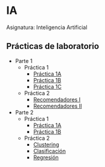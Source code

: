 # IA
Asignatura: Inteligencia Artificial

## Prácticas de laboratorio
- Parte 1
  - Práctica 1
    - [Práctica 1A](https://github.com/martinfdezdg/Artificial-Intelligence/blob/main/Laboratorio/Parte%20I/P1/Practica1A.Grupo10.ipynb)
    - [Práctica 1B](https://github.com/martinfdezdg/Artificial-Intelligence/blob/main/Laboratorio/Parte%20I/P1/Practica1B.Grupo10.ipynb)
    - [Práctica 1C](https://github.com/martinfdezdg/Artificial-Intelligence/blob/main/Laboratorio/Parte%20I/P1/Practica1C.Grupo10.ipynb)
  - Práctica 2
    - [Recomendadores I](https://github.com/martinfdezdg/Artificial-Intelligence/blob/main/Laboratorio/Parte%20I/P2/Practica%202.%20Recomendadores.%20Partes%201%20y%202.%20.ipynb)
    - [Recomendadores II](https://github.com/martinfdezdg/Artificial-Intelligence/blob/main/Laboratorio/Parte%20I/P2/Practica%202.%20Recomendadores%20colaborativos.%20Parte%203.ipynb)
- Parte 2
  - Práctica 1
    - [Práctica 1A](https://github.com/martinfdezdg/Artificial-Intelligence/blob/main/Laboratorio/Parte%20II/P1/P1_1.ipynb)
    - [Práctica 1B](https://github.com/martinfdezdg/Artificial-Intelligence/blob/main/Laboratorio/Parte%20II/P1/P1_2.ipynb)
  - Práctica 2
    - [Clustering](https://github.com/martinfdezdg/Artificial-Intelligence/blob/main/Laboratorio/Parte%20II/P2/P1_clustering.ipynb)
    - [Clasificación](https://github.com/martinfdezdg/Artificial-Intelligence/blob/main/Laboratorio/Parte%20II/P2/P2_clasificacion.ipynb)
    - [Regresión](https://github.com/martinfdezdg/Artificial-Intelligence/blob/main/Laboratorio/Parte%20II/P2/P3_regresion.ipynb)
